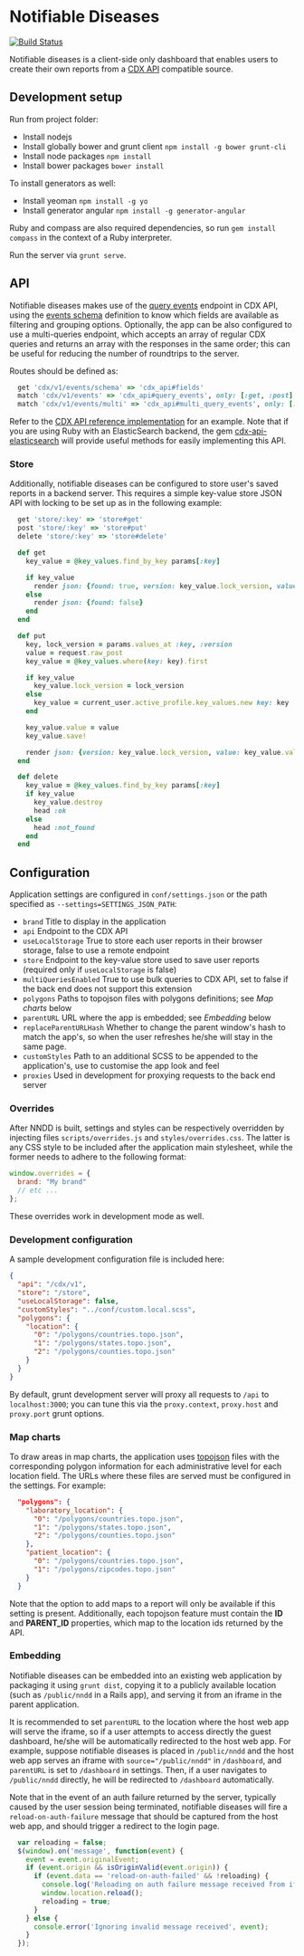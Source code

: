 # Notifiable Diseases

[![Build Status](https://travis-ci.org/instedd/notifiable-diseases.svg?branch=master)](https://travis-ci.org/instedd/notifiable-diseases)

Notifiable diseases is a client-side only dashboard that enables users to create their own reports from a [CDX API](http://dxapi.org/) compatible source.

## Development setup

Run from project folder:

* Install nodejs
* Install globally bower and grunt client `npm install -g bower grunt-cli`
* Install node packages `npm install`
* Install bower packages `bower install`

To install generators as well:

* Install yeoman `npm install -g yo`
* Install generator angular `npm install -g generator-angular`

Ruby and compass are also required dependencies, so run `gem install compass` in the context of a Ruby interpreter.

Run the server via `grunt serve`.


## API

Notifiable diseases makes use of the [query events](http://dxapi.org/#/query-events) endpoint in CDX API, using the [events schema](http://dxapi.org/#/schema) definition to know which fields are available as filtering and grouping options. Optionally, the app can be also configured to use a multi-queries endpoint, which accepts an array of regular CDX queries and returns an array with the responses in the same order; this can be useful for reducing the number of roundtrips to the server.

Routes should be defined as:

```ruby
  get 'cdx/v1/events/schema' => 'cdx_api#fields'
  match 'cdx/v1/events' => 'cdx_api#query_events', only: [:get, :post]
  match 'cdx/v1/events/multi' => 'cdx_api#multi_query_events', only: [:get, :post]
```

Refer to the [CDX API reference implementation](https://github.com/instedd/cdp) for an example. Note that if you are using Ruby with an ElasticSearch backend, the gem [cdx-api-elasticsearch](https://github.com/instedd/cdx-api-elasticsearch) will provide useful methods for easily implementing this API.

### Store

Additionally, notifiable diseases can be configured to store user's saved reports in a backend server. This requires a simple key-value store JSON API with locking to be set up as in the following example:

```ruby
  get 'store/:key' => 'store#get'
  post 'store/:key' => 'store#put'
  delete 'store/:key' => 'store#delete'
```

```ruby
  def get
    key_value = @key_values.find_by_key params[:key]

    if key_value
      render json: {found: true, version: key_value.lock_version, value: key_value.value}
    else
      render json: {found: false}
    end
  end

  def put
    key, lock_version = params.values_at :key, :version
    value = request.raw_post
    key_value = @key_values.where(key: key).first

    if key_value
      key_value.lock_version = lock_version
    else
      key_value = current_user.active_profile.key_values.new key: key
    end

    key_value.value = value
    key_value.save!

    render json: {version: key_value.lock_version, value: key_value.value}
  end

  def delete
    key_value = @key_values.find_by_key params[:key]
    if key_value
      key_value.destroy
      head :ok
    else
      head :not_found
    end
  end
```


## Configuration

Application settings are configured in `conf/settings.json` or the path specified as `--settings=SETTINGS_JSON_PATH`:

* `brand` Title to display in the application
* `api` Endpoint to the CDX API
* `useLocalStorage` True to store each user reports in their browser storage, false to use a remote endpoint
* `store` Endpoint to the key-value store used to save user reports (required only if `useLocalStorage` is false)
* `multiQueriesEnabled` True to use bulk queries to CDX API, set to false if the back end does not support this extension
* `polygons` Paths to topojson files with polygons definitions; see _Map charts_ below
* `parentURL` URL where the app is embedded; see _Embedding_ below
* `replaceParentURLHash` Whether to change the parent window's hash to match the app's, so when the user refreshes he/she will stay in the same page.
* `customStyles` Path to an additional SCSS to be appended to the application's, use to customise the app look and feel
* `proxies` Used in development for proxying requests to the back end server

### Overrides

After NNDD is built, settings and styles can be respectively overridden by injecting files `scripts/overrides.js` and `styles/overrides.css`. The latter is any CSS style to be included after the application main stylesheet, while the former needs to adhere to the following format:

```js
window.overrides = {
  brand: "My brand"
  // etc ...
};
```

These overrides work in development mode as well.

### Development configuration

A sample development configuration file is included here:

```json
{
  "api": "/cdx/v1",
  "store": "/store",
  "useLocalStorage": false,
  "customStyles": "../conf/custom.local.scss",
  "polygons": {
    "location": {
      "0": "/polygons/countries.topo.json",
      "1": "/polygons/states.topo.json",
      "2": "/polygons/counties.topo.json"
    }
  }
}
```

By default, grunt development server will proxy all requests to `/api` to `localhost:3000`; you can tune this via the `proxy.context`, `proxy.host` and `proxy.port` grunt options.

### Map charts

To draw areas in map charts, the application uses [topojson](http://github.com/mbostock/topojson) files with the corresponding polygon information for each administrative level for each location field. The URLs where these files are served must be configured in the settings. For example:

```json
  "polygons": {
    "laboratory_location": {
      "0": "/polygons/countries.topo.json",
      "1": "/polygons/states.topo.json",
      "2": "/polygons/counties.topo.json"
    },
    "patient_location": {
      "0": "/polygons/countries.topo.json",
      "1": "/polygons/zipcodes.topo.json"
    }
  }
```

Note that the option to add maps to a report will only be available if this setting is present. Additionally, each topojson feature must contain the **ID** and **PARENT_ID** properties, which map to the location ids returned by the API.


### Embedding

Notifiable diseases can be embedded into an existing web application by packaging it using `grunt dist`, copying it to a publicly available location (such as `/public/nndd` in a Rails app), and serving it from an iframe in the parent application.

It is recommended to set `parentURL` to the location where the host web app will serve the iframe, so if a user attempts to access directly the guest dashboard, he/she will be automatically redirected to the host web app. For example, suppose notifiable diseases is placed in `/public/nndd` and the host web app serves an iframe with `source="/public/nndd"` in `/dashboard`, and `parentURL` is set to `/dashboard` in settings. Then, if a user navigates to `/public/nndd` directly, he will be redirected to `/dashboard` automatically.

Note that in the event of an auth failure returned by the server, typically caused by the user session being terminated, notifiable diseases will fire a `reload-on-auth-failure` message that should be captured from the host web app, and should trigger a redirect to the login page.

```javascript
  var reloading = false;
  $(window).on('message', function(event) {
    event = event.originalEvent;
    if (event.origin && isOriginValid(event.origin)) {
      if (event.data == 'reload-on-auth-failed' && !reloading) {
        console.log('Reloading on auth failure message received from iframe');
        window.location.reload();
        reloading = true;
      }
    } else {
      console.error('Ignoring invalid message received', event);
    }
  });
```
